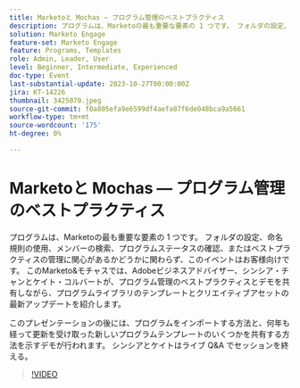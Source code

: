 ```yaml
---
title: Marketoと Mochas — プログラム管理のベストプラクティス
description: プログラムは、Marketoの最も重要な要素の 1 つです。 フォルダの設定、命名規則の操作、メンバーの検索、プログラムステータスの確認、ベストプラクティスの管理のみに関心があるかどうか。  プログラムライブラリテンプレートとクリエイティブアセットの最新の更新と、プログラム管理のベストプラクティスおよびデモを共有します。
solution: Marketo Engage
feature-set: Marketo Engage
feature: Programs, Templates
role: Admin, Leader, User
level: Beginner, Intermediate, Experienced
doc-type: Event
last-substantial-update: 2023-10-27T00:00:00Z
jira: KT-14226
thumbnail: 3425070.jpeg
source-git-commit: f0a805efa9e6599df4aefa87f6de048bca9a5661
workflow-type: tm+mt
source-wordcount: '175'
ht-degree: 0%

---
```



# Marketoと Mochas — プログラム管理のベストプラクティス

プログラムは、Marketoの最も重要な要素の 1 つです。 フォルダの設定、命名規則の使用、メンバーの検索、プログラムステータスの確認、またはベストプラクティスの管理に関心があるかどうかに関わらず、このイベントはお客様向けです。 このMarketo&amp;モチャスでは、Adobeビジネスアドバイザー、シンシア・チャンとケイト・コルバートが、プログラム管理のベストプラクティスとデモを共有しながら、プログラムライブラリのテンプレートとクリエイティブアセットの最新アップデートを紹介します。

このプレゼンテーションの後には、プログラムをインポートする方法と、何年も経って更新を受け取った新しいプログラムテンプレートのいくつかを共有する方法を示すデモが行われます。 シンシアとケイトはライブ Q&amp;A でセッションを終える。

>[!VIDEO](https://video.tv.adobe.com/v/3425070/?learn=on)
